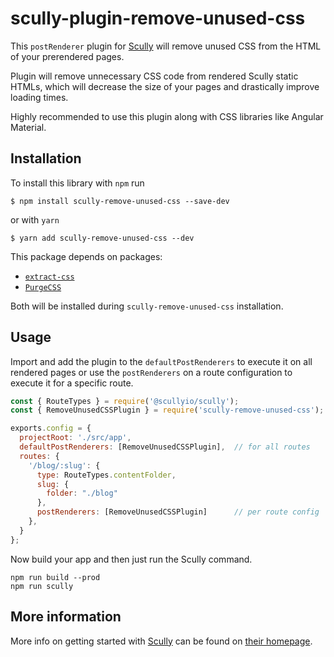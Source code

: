 # scully-plugin-remove-unused-css

This `postRenderer` plugin for [Scully](http://scully.io/) will remove unused CSS from the HTML of your prerendered pages. 

Plugin will remove unnecessary CSS code from rendered Scully static HTMLs,
which will decrease the size of your pages and drastically improve loading times.

Highly recommended to use this plugin along with CSS libraries like Angular Material.

## Installation

To install this library with `npm` run

```
$ npm install scully-remove-unused-css --save-dev
```
or with `yarn`
```
$ yarn add scully-remove-unused-css --dev
```

This package depends on packages:
- [`extract-css`](https://www.npmjs.com/package/extract-css)
- [`PurgeCSS`](https://www.npmjs.com/package/extract-css)

Both will be installed during `scully-remove-unused-css` installation.

## Usage

Import and add the plugin to the `defaultPostRenderers` to execute it on all rendered pages 
or use the `postRenderers` on a route configuration to execute it for a specific route. 

```js
const { RouteTypes } = require('@scullyio/scully');
const { RemoveUnusedCSSPlugin } = require('scully-remove-unused-css');

exports.config = {
  projectRoot: './src/app',
  defaultPostRenderers: [RemoveUnusedCSSPlugin],  // for all routes
  routes: {
    '/blog/:slug': {
      type: RouteTypes.contentFolder,
      slug: {
        folder: "./blog"
      },
      postRenderers: [RemoveUnusedCSSPlugin]      // per route config
    },
  }
};
```

Now build your app and then just run the Scully command.

```shell script
npm run build --prod
npm run scully
```

## More information

More info on getting started with [Scully](http://scully.io/) can be found on [their homepage](http://scully.io/).
